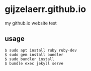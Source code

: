 gijzelaerr.github.io
====================

my github.io website test

usage
-----

```
$ sudo apt install ruby ruby-dev
$ sudo gem install bundler
$ sudo bundler install
$ bundle exec jekyll serve
```
